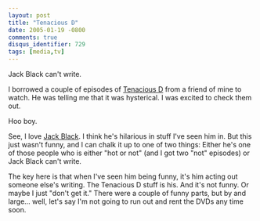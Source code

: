 ```yaml
---
layout: post
title: "Tenacious D"
date: 2005-01-19 -0800
comments: true
disqus_identifier: 729
tags: [media,tv]
---
```

Jack Black can't write.

 I borrowed a couple of episodes of [Tenacious
D](http://www.amazon.com/exec/obidos/ASIN/B0000E2FLB/mhsvortex) from a
friend of mine to watch. He was telling me that it was hysterical. I was
excited to check them out.

 Hoo boy.

 See, I love [Jack Black](http://www.imdb.com/name/nm0085312/). I think
he's hilarious in stuff I've seen him in. But this just wasn't funny,
and I can chalk it up to one of two things: Either he's one of those
people who is either "hot or not" (and I got two "not" episodes) or Jack
Black can't write.

 The key here is that when I've seen him being funny, it's him acting
out someone else's writing. The Tenacious D stuff is his. And it's not
funny. Or maybe I just "don't get it." There were a couple of funny
parts, but by and large... well, let's say I'm not going to run out and
rent the DVDs any time soon.
